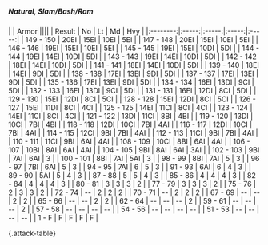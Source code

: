 ##### Natural, Slam/Bash/Ram

|      |   Armor   ||||
|   Result   |   No   |   Lt   |   Md   |   Hvy   |
|:--------:|:-----:|:-----:|:-----:|:-----:|
| 149 - 150 | 20EI | 15EI | 10EI | 5EI |
| 147 - 148 | 20EI | 15EI | 10EI | 5EI |
| 146 - 146 | 19EI | 15EI | 10EI | 5EI |
| 145 - 145 | 19EI | 15EI | 10DI | 5DI |
| 144 - 144 | 19EI | 14EI | 10DI | 5DI |
| 143 - 143 | 19EI | 14EI | 10DI | 5DI |
| 142 - 142 | 18EI | 14EI | 10DI | 5DI |
| 141 - 141 | 18EI | 14EI | 10DI | 5DI |
| 139 - 140 | 18EI | 14EI | 9DI | 5DI |
| 138 - 138 | 17EI | 13EI | 9DI | 5DI |
| 137 - 137 | 17EI | 13EI | 9DI | 5DI |
| 135 - 136 | 17EI | 13EI | 9DI | 5DI |
| 134 - 134 | 16EI | 13DI | 9CI | 5DI |
| 132 - 133 | 16EI | 13DI | 9CI | 5DI |
| 131 - 131 | 16EI | 12DI | 8CI | 5DI |
| 129 - 130 | 15EI | 12DI | 8CI | 5CI |
| 128 - 128 | 15EI | 12DI | 8CI | 5CI |
| 126 - 127 | 15EI | 11DI | 8CI | 4CI |
| 125 - 125 | 14EI | 11CI | 8CI | 4CI |
| 123 - 124 | 14EI | 11CI | 8CI | 4CI |
| 121 - 122 | 13DI | 11CI | 8BI | 4BI |
| 119 - 120 | 13DI | 10CI | 7BI | 4BI |
| 118 - 118 | 12DI | 10CI | 7BI | 4AI |
| 116 - 117 | 12DI | 10CI | 7BI | 4AI |
| 114 - 115 | 12CI | 9BI | 7BI | 4AI |
| 112 - 113 | 11CI | 9BI | 7BI | 4AI |
| 110 - 111 | 11CI | 9BI | 6AI | 4AI |
| 108 - 109 | 10CI | 8BI | 6AI | 4AI |
| 106 - 107 | 10BI | 8AI | 6AI | 4AI |
| 104 - 105 | 9BI | 8AI | 6AI | 3AI |
| 102 - 103 | 9BI | 7AI | 6AI | 3 |
| 100 - 101 | 8BI | 7AI | 5AI | 3 |
| 98 - 99 | 8BI | 7AI | 5 | 3 |
| 96 - 97 | 7BI | 6AI | 5 | 3 |
| 94 - 95 | 7AI | 6 | 5 | 3 |
| 91 - 93 | 6AI | 6 | 4 | 3 |
| 89 - 90 | 5AI | 5 | 4 | 3 |
| 87 - 88 | 5 | 5 | 4 | 3 |
| 85 - 86 | 4 | 4 | 4 | 3 |
| 82 - 84 | 4 | 4 | 4 | 3 |
| 80 - 81 | 3 | 3 | 3 | 2 |
| 77 - 79 | 3 | 3 | 3 | 2 |
| 75 - 76 | 2 | 3 | 3 | 2 |
| 72 - 74 | --  | 2 | 2 | 2 |
| 70 - 71 | --  | 2 | 2 | 2 |
| 67 - 69 | --  | --  | 2 | 2 |
| 65 - 66 | --  | --  | 2 | 2 |
| 62 - 64 | --  | --  | --  | 2 |
| 59 - 61 | --  | --  | --  | 2 |
| 57 - 58 | --  | --  | --  | --  |
| 54 - 56 | --  | --  | --  | --  |
| 51 - 53 | --  | --  | --  | --  |
| 1 - F | F | F | F | F |

{.attack-table}
